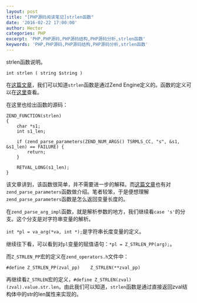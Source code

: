 ```yaml
---
layout: post
title: "[PHP源码阅读笔记]strlen函数"
date: '2016-02-22 17:00:00'
author: Hector
categories: PHP
excerpt: 'PHP,PHP源码,PHP源码结构,PHP源码分析,strlen函数'
keywords: 'PHP,PHP源码,PHP源码结构,PHP源码分析,strlen函数'
---
```


strlen函数说明。

    int strlen ( string $string )

在[这篇文章](http://www.hoohack.me/2016/02/10/understanding-phps-internal-function-definitions-ch)，我们可以知道`strlen`函数是通过Zend Engine定义的。函数的定义可以在[这里](http://lxr.php.net/xref/PHP_5_4/Zend/zend_builtin_functions.c#478)查看。

在这里也给出函数的源码：

<!--more-->

    ZEND_FUNCTION(strlen)
    {
        char *s1;
        int s1_len;

        if (zend_parse_parameters(ZEND_NUM_ARGS() TSRMLS_CC, "s", &s1, &s1_len) == FAILURE) {
            return;
        }

        RETVAL_LONG(s1_len);
    }

该文章讲到，该函数很简单，并不需要进一步的解释。而[这篇文章](http://www.aintnot.com/2016/02/12/phps-source-code-for-php-developers-part3-variables-ch)也有对`zend_parse_parameters`函数做介绍。笔者较笨，于是便想理解`zend_parse_parameters`函数是怎么返回变量长度的。

在`zend_parse_arg_impl`函数，就是解析参数的地方，我们继续看`case 's'`的分支。这个分支是对字符串变量的解析。

`int *pl = va_arg(*va, int *);`是字符串长度变量的定义。

继续往下看，可以看到对`pl`变量的赋值语句：`*pl = Z_STRLEN_PP(arg);`。

而`Z_STRLEN_PP`宏的定义在`zend_operators.h`文件中：

    #define Z_STRLEN_PP(zval_pp)    Z_STRLEN(**zval_pp)

再继续看`Z_STRLEN`宏的定义，`#define Z_STRLEN(zval)          (zval).value.str.len`。由此我们可以知道，`strlen`函数是通过直接返回zval结构体中的str的len属性来实现的。